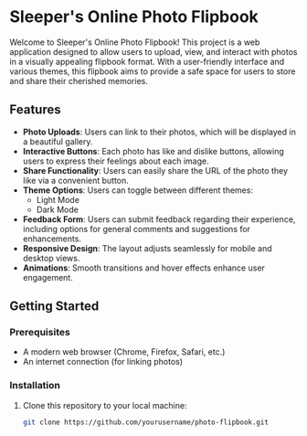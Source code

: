 # Sleeper's Online Photo Flipbook

Welcome to Sleeper's Online Photo Flipbook! This project is a web application designed to allow users to upload, view, and interact with photos in a visually appealing flipbook format. With a user-friendly interface and various themes, this flipbook aims to provide a safe space for users to store and share their cherished memories.

## Features

- **Photo Uploads**: Users can link to their photos, which will be displayed in a beautiful gallery.
- **Interactive Buttons**: Each photo has like and dislike buttons, allowing users to express their feelings about each image.
- **Share Functionality**: Users can easily share the URL of the photo they like via a convenient button.
- **Theme Options**: Users can toggle between different themes:
  - Light Mode
  - Dark Mode
- **Feedback Form**: Users can submit feedback regarding their experience, including options for general comments and suggestions for enhancements.
- **Responsive Design**: The layout adjusts seamlessly for mobile and desktop views.
- **Animations**: Smooth transitions and hover effects enhance user engagement.
  
## Getting Started

### Prerequisites

- A modern web browser (Chrome, Firefox, Safari, etc.)
- An internet connection (for linking photos)

### Installation

1. Clone this repository to your local machine:

   ```bash
   git clone https://github.com/yourusername/photo-flipbook.git
